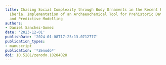 ```yaml
---
title: Chasing Social Complexity through Body Ornaments in the Recent Prehistory of
  Iberia. Implementation of an Archaeochemical Tool for Prehistoric Data Analysis
  and Predictive Modelling
authors:
- Daniel Sanchez-Gomez
date: '2023-12-01'
publishDate: '2024-01-08T17:25:13.071277Z'
publication_types:
- manuscript
publication: '*Zenodo*'
doi: 10.5281/zenodo.10284028
---
```

